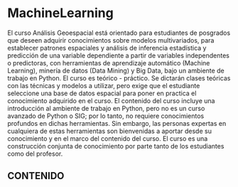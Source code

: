 # MachineLearning
 
El curso Análisis Geoespacial está orientado para estudiantes de posgrados que deseen adquirir conocimientos sobre modelos multivariados, para establecer patrones espaciales y análisis de inferencia estadística y predicción de una variable dependiente a partir de variables independentes o predictoras, con herramientas de aprendizaje automático (Machine Learning), minería de datos (Data Mining) y Big Data, bajo un ambiente de trabajo en Python.
El curso es teórico - práctico. Se dictarán clases teóricas con las técnicas y modelos a utilizar, pero exige que el estudiante seleccione una base de datos espacial para poner en practica el conocimiento adquirido en el curso.
El contenido del curso incluye una introducción al ambiente de trabajo en Python, pero no es un curso avanzado de Python o SIG; por lo tanto, no requiere conocimientos profundos en dichas herramientas. Sin embargo, las personas expertas en cualquiera de estas herramientas son bienvenidas a aportar desde su conocimiento y en el marco del contenido del curso. El curso es una construcción conjunta de conocimiento por parte tanto de los estudiantes como del profesor.

## CONTENIDO

